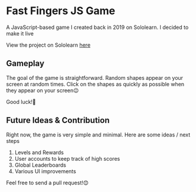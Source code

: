 # Fast Fingers JS Game
A JavaScript-based game I created back in 2019 on Sololearn. I decided to make it live

View the project on Sololearn [here](https://www.sololearn.com/compiler-playground/W76hZonF527a) 

## Gameplay
The goal of the game is straightforward.
Random shapes appear on your screen at random times. Click on the shapes as quickly as possible when they appear on your screen😉

Good luck!🎊

## Future Ideas & Contribution
Right now, the game is very simple and minimal. Here are some ideas / next steps

1. Levels and Rewards
2. User accounts to keep track of high scores
3. Global Leaderboards
4. Various UI improvements

Feel free to send a pull request!😊
